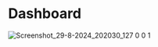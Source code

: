 # Dashboard
![Screenshot_29-8-2024_202030_127 0 0 1](https://github.com/user-attachments/assets/cedee83a-beca-4fdd-9636-7af7dcf806db)

